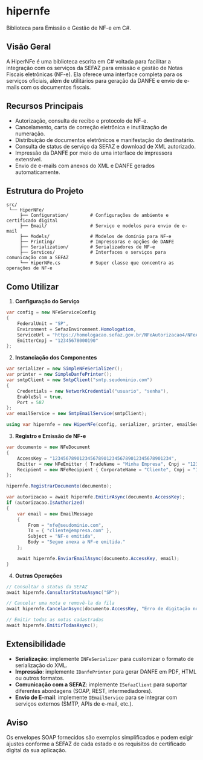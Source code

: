 # hipernfe

Biblioteca para Emissão e Gestão de NF-e em C#.

## Visão Geral

A HiperNFe é uma biblioteca escrita em C# voltada para facilitar a integração com os serviços da SEFAZ para emissão e gestão de Notas Fiscais eletrônicas (NF-e). Ela oferece uma interface completa para os serviços oficiais, além de utilitários para geração da DANFE e envio de e-mails com os documentos fiscais.

## Recursos Principais

- Autorização, consulta de recibo e protocolo de NF-e.
- Cancelamento, carta de correção eletrônica e inutilização de numeração.
- Distribuição de documentos eletrônicos e manifestação do destinatário.
- Consulta de status de serviço da SEFAZ e download de XML autorizado.
- Impressão da DANFE por meio de uma interface de impressora extensível.
- Envio de e-mails com anexos do XML e DANFE gerados automaticamente.

## Estrutura do Projeto

```
src/
 └── HiperNFe/
     ├── Configuration/        # Configurações de ambiente e certificado digital
     ├── Email/                # Serviço e modelos para envio de e-mail
     ├── Models/               # Modelos de domínio para NF-e
     ├── Printing/             # Impressoras e opções de DANFE
     ├── Serialization/        # Serializadores de NF-e
     ├── Services/             # Interfaces e serviços para comunicação com a SEFAZ
     └── HiperNFe.cs           # Super classe que concentra as operações de NF-e
```

## Como Utilizar

1. **Configuração do Serviço**

```csharp
var config = new NFeServiceConfig
{
    FederalUnit = "SP",
    Environment = SefazEnvironment.Homologation,
    ServiceUrl = "https://homologacao.sefaz.gov.br/NFeAutorizacao4/NFeAutorizacao4.asmx",
    EmitterCnpj = "12345678000190"
};
```

2. **Instanciação dos Componentes**

```csharp
var serializer = new SimpleNFeSerializer();
var printer = new SimpleDanfePrinter();
var smtpClient = new SmtpClient("smtp.seudominio.com")
{
    Credentials = new NetworkCredential("usuario", "senha"),
    EnableSsl = true,
    Port = 587
};
var emailService = new SmtpEmailService(smtpClient);

using var hipernfe = new HiperNFe(config, serializer, printer, emailService);
```

3. **Registro e Emissão de NF-e**

```csharp
var documento = new NFeDocument
{
    AccessKey = "12345678901234567890123456789012345678901234",
    Emitter = new NFeEmitter { TradeName = "Minha Empresa", Cnpj = "12345678000190" },
    Recipient = new NFeRecipient { CorporateName = "Cliente", Cnpj = "10987654000199" }
};

hipernfe.RegistrarDocumento(documento);

var autorizacao = await hipernfe.EmitirAsync(documento.AccessKey);
if (autorizacao.IsAuthorized)
{
    var email = new EmailMessage
    {
        From = "nfe@seudominio.com",
        To = { "cliente@empresa.com" },
        Subject = "NF-e emitida",
        Body = "Segue anexa a NF-e emitida."
    };

    await hipernfe.EnviarEmailAsync(documento.AccessKey, email);
}
```

4. **Outras Operações**

```csharp
// Consultar o status da SEFAZ
await hipernfe.ConsultarStatusAsync("SP");

// Cancelar uma nota e removê-la da fila
await hipernfe.CancelarAsync(documento.AccessKey, "Erro de digitação nos dados da NF-e");

// Emitir todas as notas cadastradas
await hipernfe.EmitirTodasAsync();
```

## Extensibilidade

- **Serialização**: implemente `INFeSerializer` para customizar o formato de serialização do XML.
- **Impressão**: implemente `IDanfePrinter` para gerar DANFE em PDF, HTML ou outros formatos.
- **Comunicação com a SEFAZ**: implemente `ISefazClient` para suportar diferentes abordagens (SOAP, REST, intermediadores).
- **Envio de E-mail**: implemente `IEmailService` para se integrar com serviços externos (SMTP, APIs de e-mail, etc.).

## Aviso

Os envelopes SOAP fornecidos são exemplos simplificados e podem exigir ajustes conforme a SEFAZ de cada estado e os requisitos de certificado digital da sua aplicação.

